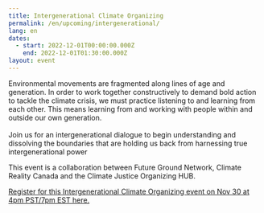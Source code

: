 ```yaml
---
title: Intergenerational Climate Organizing
permalink: /en/upcoming/intergenerational/
lang: en
dates:
  - start: 2022-12-01T00:00:00.000Z
    end: 2022-12-01T01:30:00.000Z
layout: event
---
```

Environmental movements are fragmented along lines of age and generation. In order to work together constructively to demand bold action to tackle the climate crisis, we must practice listening to and learning from each other. This means learning from and working with people within and outside our own generation.\
\
Join us for an intergenerational dialogue to begin understanding and dissolving the boundaries that are holding us back from harnessing true intergenerational power

T﻿his event is a collaboration between Future Ground Network, Climate Reality Canada and the Climate Justice Organizing HUB.

[R﻿egister for this Intergenerational Climate Organizing event on Nov 30 at 4pm PST/7pm EST here.](https://us02web.zoom.us/meeting/register/tZModumtpzMqEtBem3dSOzV08OwNIJaTeGZg)